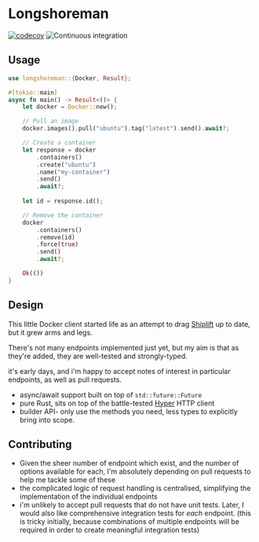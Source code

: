 # Longshoreman

[![codecov](https://codecov.io/gh/danieleades/longshoreman/branch/master/graph/badge.svg)](https://codecov.io/gh/danieleades/longshoreman)
![Continuous integration](https://github.com/danieleades/longshoreman/workflows/Continuous%20integration/badge.svg)

## Usage

```rust
use longshoreman::{Docker, Result};

#[tokio::main]
async fn main() -> Result<()> {
    let docker = Docker::new();

    // Pull an image
    docker.images().pull("ubuntu").tag("latest").send().await?;

    // Create a container
    let response = docker
        .containers()
        .create("ubuntu")
        .name("my-container")
        .send()
        .await?;
        
    let id = response.id();

    // Remove the container
    docker
        .containers()
        .remove(id)
        .force(true)
        .send()
        .await?;

    Ok(())
}
```

## Design

This little Docker client started life as an attempt to drag [Shiplift](https://github.com/softprops/shiplift) up to date, but it grew arms and legs.

There's not many endpoints implemented just yet, but my aim is that as they're added, they are well-tested and strongly-typed.

it's early days, and i'm happy to accept notes of interest in particular endpoints, as well as pull requests.

- async/await support built on top of `std::future::Future`
- pure Rust, sits on top of the battle-tested [Hyper](https://github.com/hyperium/hyper) HTTP client
- builder API- only use the methods you need, less types to explicitly bring into scope.
  
## Contributing

- Given the sheer number of endpoint which exist, and the number of options available for each, I'm absolutely depending on pull requests to help me tackle some of these
- the complicated logic of request handling is centralised, simplifying the implementation of the individual endpoints
- i'm unlikely to accept pull requests that do not have unit tests. Later, I would also like comprehensive integration tests for *each* endpoint. (this is tricky initially, because combinations of multiple endpoints will be required in order to create meaningful integration tests)